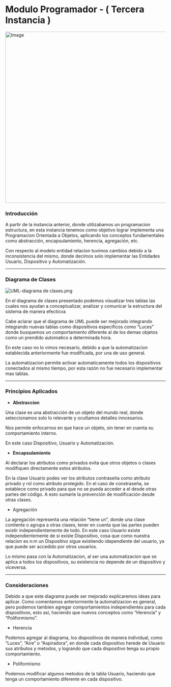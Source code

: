# Modulo Programador - ( Tercera Instancia )

<img width="762" height="538" alt="Image" src="https://github.com/user-attachments/assets/0881eaad-d24d-44c9-80da-11234da90e66" />

### Introducción

A partir de la instancia anterior, donde utilizabamos un programacion estructura, en  esta instancia tenemos como objetivo lograr implementa una Programacion Orientada a Objetos, aplicando los conceptos fundamentales como abstracción, encapsulamiento, herencia, agregación, etc.

Con respecto al modelo entidad relacion tuvimos cambios debido a la inconsistencia del mismo, donde decimos solo implementar las Entidades Usuario, Dispositivo y Automatización.

---

### Diagrama de Clases

![UML-diagrama de clases.png](attachment:a7daa178-3dc2-4ca2-8b92-e8efbcb29c96:UML-diagrama_de_clases.png)

En el diagrama de clases presentado podemos visualizar tres tablas las cuales nos ayudan a conceptualizar, analizar y comunicar la estructura del sistema de manera efecticva 

Cabe aclarar que el diagrama de UML puede ser mejorado integrando integrando nuevas tablas como dispositivos especificos como “Luces” donde busquemos un comportamiento diferente al de los demas objetos como un prendido automatico a determinada hora.

En este caso no lo vimos necesario, debido a que la automatizacion establecida anteriormente fue modificada, por una de uso general.

La automatizacion permite activar automaticamente todos los dispositivos conectados al mismo tiempo, por esta razón no fue necesario implementar mas tablas.

---

### Principios Aplicados

- **Abstraccion**

Una clase es una abstracción de un objeto del mundo real, donde seleccionamos solo lo relevante y ocultamos detalles inncesarios.

Nos permite enfocarnos en que hace un objeto, sin tener en cuenta su comportamiento interno.

En este caso Dispositivo, Usuario y Automatización.

- **Encapsulamiento**

Al declarar los atributos como privados evita que otros objetos o clases modifiquen directamente estos atributos.

En la clase Usuario podes ver los atributos contraseña como atributo privado y rol como atributo protegido. En el caso de constraseña, se establece como privado para que no se pueda acceder a el desde otras partes del código. A esto sumarle la prevención de modificación desde otras clases.

- Agregación

La agregación representa una relación “tiene un”, donde una clase contiente o agrupa a otras clases, tener en cuenta que las partes pueden existir independientemente de todo.
En este caso Usuario existe independientemente de si existe Dispositivo, cosa que como nuestra relacion es n:m un Dispositivo sigue existiendo idependiente del usuario, ya que puede ser accedido por otros usuarios.

Lo mismo pasa con la Automatizacion, al ser una automatizacion que se aplica a todos los dispositivos, su existencia no depende de un dispositivo y viceversa.

---

### Consideraciones

Debido a que este diagrama puede ser mejorado explicaremos ideas para aplicar.
Como comentamos anteriormente la automatizacion es general, pero podemos tambien agregar comportamientos independientes para cada dispositivos, esto asi, haciendo que nuevos conceptos como “Herencia” y “Poliformismo”.

- Herencia

Podemos agregar al diagrama, los dispositivos de manera individual, como “Luces”, “Aire” o “Aspiradora”, en donde cada dispositivo herede de Usuario sus atributos y metodos, y logrando que cada dispositivo tenga su propio comportamiento.

- Poliformismo

Podemos modificar algunos metodos de la tabla Usuario, haciendo que tenga un comportamiento diferente en cada dispositivo.
